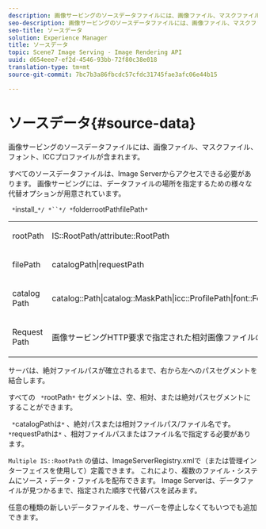 ```yaml
---
description: 画像サービングのソースデータファイルには、画像ファイル、マスクファイル、フォント、ICCプロファイルが含まれます。
seo-description: 画像サービングのソースデータファイルには、画像ファイル、マスクファイル、フォント、ICCプロファイルが含まれます。
seo-title: ソースデータ
solution: Experience Manager
title: ソースデータ
topic: Scene7 Image Serving - Image Rendering API
uuid: d654eee7-ef2d-4546-93bb-72f80c38e018
translation-type: tm+mt
source-git-commit: 7bc7b3a86fbcdc57cfdc31745fae3afc06e44b15

---
```



# ソースデータ{#source-data}

画像サービングのソースデータファイルには、画像ファイル、マスクファイル、フォント、ICCプロファイルが含まれます。

すべてのソースデータファイルは、Image Serverからアクセスできる必要があります。 画像サービングには、データファイルの場所を指定するための様々な代替オプションが用意されています。

` *`install_`*/ *``*/ *`folderrootPathfilePath`*`

<table id="simpletable_26686444C7EF46D6BC4C0490C8010BF9"> 
 <tr class="strow"> 
  <td class="stentry"> <p><span class="codeph"> rootPath <span class="varname"></span></span> </p></td> 
  <td class="stentry"> <p><span class="codeph"> IS::RootPath/attribute::RootPath</span> </p></td> 
 </tr> 
 <tr class="strow"> 
  <td class="stentry"> <p><span class="codeph"> filePath <span class="varname"></span></span> </p></td> 
  <td class="stentry"> <p><span class="codeph"> catalogPath|requestPath</span> </p></td> 
 </tr> 
 <tr class="strow"> 
  <td class="stentry"> <p><span class="codeph"> catalog <span class="varname"> Path</span></span> </p></td> 
  <td class="stentry"> <p><span class="codeph"> catalog::Path|catalog::MaskPath|icc::ProfilePath|font::FontPath|font::MetricsPath</span> </p></td> 
 </tr> 
 <tr class="strow"> 
  <td class="stentry"> <p><span class="codeph"> Request <span class="varname"> Path</span></span> </p></td> 
  <td class="stentry"> <p><span class="codeph"> 画像サービングHTTP要求で指定された相対画像ファイルのパスと名前</span> </p></td> 
 </tr> 
</table>

サーバは、絶対ファイルパスが確立されるまで、右から左へのパスセグメントを結合します。

すべての ` *`rootPath`*` セグメントは、空、相対、または絶対パスセグメントにすることができます。

` *`catalogPathは`*` 、絶対パスまたは相対ファイルパス/ファイル名です。 ` *`requestPathは`*` 、相対ファイルパスまたはファイル名で指定する必要があります。

`Multiple IS::RootPath` の値は、ImageServerRegistry.xmlで（または管理インターフェイスを使用して）定義できます。 これにより、複数のファイル・システムにソース・データ・ファイルを配布できます。 Image Serverは、データファイルが見つかるまで、指定された順序で代替パスを試みます。

任意の種類の新しいデータファイルを、サーバーを停止しなくてもいつでも追加できます。
